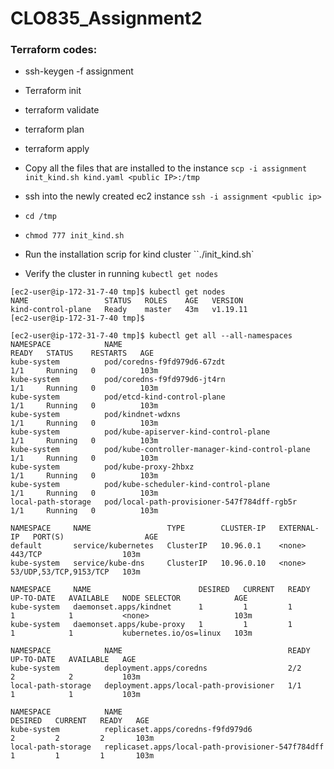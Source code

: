 # CLO835_Assignment2

### Terraform codes:

- ssh-keygen -f assignment
- Terraform init 
- terraform validate
- terraform plan
- terraform apply

- Copy all the files that are installed to the instance `scp -i assignment init_kind.sh kind.yaml <public IP>:/tmp`
- ssh into the newly created ec2 instance `ssh -i assignment <public ip>`
- `cd /tmp`
- `chmod 777 init_kind.sh`
- Run the installation scrip for kind cluster ``./init_kind.sh`
- Verify the cluster in running ` kubectl get nodes `

 ```
[ec2-user@ip-172-31-7-40 tmp]$ kubectl get nodes
NAME                 STATUS   ROLES    AGE   VERSION
kind-control-plane   Ready    master   43m   v1.19.11
[ec2-user@ip-172-31-7-40 tmp]$ 

```

```
[ec2-user@ip-172-31-7-40 tmp]$ kubectl get all --all-namespaces
NAMESPACE            NAME                                             READY   STATUS    RESTARTS   AGE
kube-system          pod/coredns-f9fd979d6-67zdt                      1/1     Running   0          103m
kube-system          pod/coredns-f9fd979d6-jt4rn                      1/1     Running   0          103m
kube-system          pod/etcd-kind-control-plane                      1/1     Running   0          103m
kube-system          pod/kindnet-wdxns                                1/1     Running   0          103m
kube-system          pod/kube-apiserver-kind-control-plane            1/1     Running   0          103m
kube-system          pod/kube-controller-manager-kind-control-plane   1/1     Running   0          103m
kube-system          pod/kube-proxy-2hbxz                             1/1     Running   0          103m
kube-system          pod/kube-scheduler-kind-control-plane            1/1     Running   0          103m
local-path-storage   pod/local-path-provisioner-547f784dff-rgb5r      1/1     Running   0          103m

NAMESPACE     NAME                 TYPE        CLUSTER-IP   EXTERNAL-IP   PORT(S)                  AGE
default       service/kubernetes   ClusterIP   10.96.0.1    <none>        443/TCP                  103m
kube-system   service/kube-dns     ClusterIP   10.96.0.10   <none>        53/UDP,53/TCP,9153/TCP   103m

NAMESPACE     NAME                        DESIRED   CURRENT   READY   UP-TO-DATE   AVAILABLE   NODE SELECTOR            AGE
kube-system   daemonset.apps/kindnet      1         1         1       1            1           <none>                   103m
kube-system   daemonset.apps/kube-proxy   1         1         1       1            1           kubernetes.io/os=linux   103m

NAMESPACE            NAME                                     READY   UP-TO-DATE   AVAILABLE   AGE
kube-system          deployment.apps/coredns                  2/2     2            2           103m
local-path-storage   deployment.apps/local-path-provisioner   1/1     1            1           103m

NAMESPACE            NAME                                                DESIRED   CURRENT   READY   AGE
kube-system          replicaset.apps/coredns-f9fd979d6                   2         2         2       103m
local-path-storage   replicaset.apps/local-path-provisioner-547f784dff   1         1         1       103m

```


